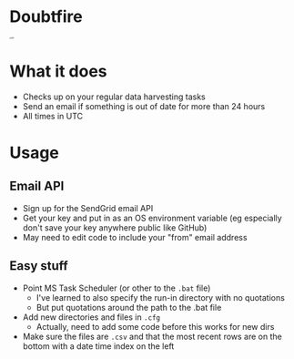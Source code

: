 # Doubtfire

<img src="https://m.media-amazon.com/images/M/MV5BMTExNzU0MTM0OTBeQTJeQWpwZ15BbWU4MDUyOTQwODEx._V1_.jpg" alt="RIP" style="zoom: 20%;" />

# What it does
 - Checks up on your regular data harvesting tasks
 - Send an email if something is out of date for more than 24 hours
 - All times in UTC


# Usage
## Email API
- Sign up for the SendGrid email API
- Get your key and put in as an OS environment variable (eg especially don't save your key anywhere public like GitHub)
- May need to edit code to include your "from" email address
## Easy stuff
- Point MS Task Scheduler (or other to the `.bat` file)
  - I've learned to also specify the run-in directory with no quotations
  - But put quotations around the path to the .bat file
- Add new directories and files in `.cfg`
  - Actually, need to add some code before this works for new dirs
- Make sure the files are `.csv` and that the most recent rows are on the bottom with a date time index on the left

